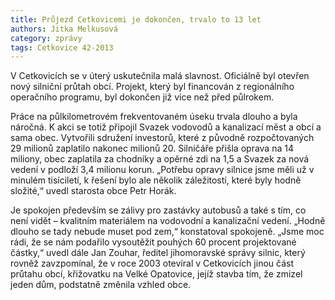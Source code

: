 ```yaml
---
title: Průjezd Cetkovicemi je dokončen, trvalo to 13 let
authors: Jitka Melkusová
category: zprávy
tags: Cetkovice 42-2013
---
```


V Cetkovicích se v úterý uskutečnila malá slavnost. Oficiálně byl otevřen nový silniční průtah obcí. Projekt, který byl financován z regionálního operačního programu, byl dokončen již více než před půlrokem.

Práce na půlkilometrovém frekventovaném úseku trvala dlouho a byla náročná. K akci se totiž připojil Svazek vodovodů a kanalizací měst a obcí a sama obec. Vytvořili sdružení investorů, které z původně rozpočtovaných 29 milionů zaplatilo nakonec milionů 20. Silničáře přišla oprava na 14 miliony, obec zaplatila za chodníky a opěrné zdi na 1,5 a Svazek za nová vedení v podloží 3,4 milionu korun. „Potřebu opravy silnice jsme měli už v minulém tisíciletí, k řešení bylo ale několik záležitostí, které byly hodně složité,“ uvedl starosta obce Petr Horák.

Je spokojen především se zálivy pro zastávky autobusů a také s tím, co není vidět – kvalitním materiálem na vodovodní a kanalizační vedení. „Hodně dlouho se tady nebude muset pod zem,“ konstatoval spokojeně. „Jsme moc rádi, že se nám podařilo vysoutěžit pouhých 60 procent projektované částky,“ uvedl dále Jan Zouhar, ředitel jihomoravské správy silnic, který rovněž zavzpomínal, že v roce 2003 otevíral v Cetkovicích jinou část průtahu obcí, křižovatku na Velké Opatovice, jejíž stavba tím, že zmizel jeden dům, podstatně změnila vzhled obce.
